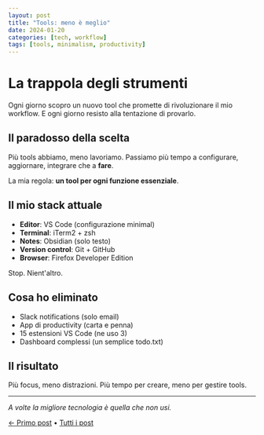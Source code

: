 ```yaml
---
layout: post
title: "Tools: meno è meglio"
date: 2024-01-20
categories: [tech, workflow]
tags: [tools, minimalism, productivity]
---
```


# La trappola degli strumenti

Ogni giorno scopro un nuovo tool che promette di rivoluzionare il mio workflow. E ogni giorno resisto alla tentazione di provarlo.

## Il paradosso della scelta

Più tools abbiamo, meno lavoriamo. Passiamo più tempo a configurare, aggiornare, integrare che a **fare**.

La mia regola: **un tool per ogni funzione essenziale**.

## Il mio stack attuale

- **Editor**: VS Code (configurazione minimal)
- **Terminal**: iTerm2 + zsh
- **Notes**: Obsidian (solo testo)
- **Version control**: Git + GitHub
- **Browser**: Firefox Developer Edition

Stop. Nient'altro.

## Cosa ho eliminato

- Slack notifications (solo email)
- App di productivity (carta e penna)
- 15 estensioni VS Code (ne uso 3)
- Dashboard complessi (un semplice todo.txt)

## Il risultato

Più focus, meno distrazioni. Più tempo per creare, meno per gestire tools.

---

*A volte la migliore tecnologia è quella che non usi.*

[← Primo post](/2024/01/15/primo-post.html) • [Tutti i post](/archive)